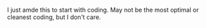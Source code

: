 I just amde this to start with coding. May not be the most optimal or cleanest coding, but I don't care.
